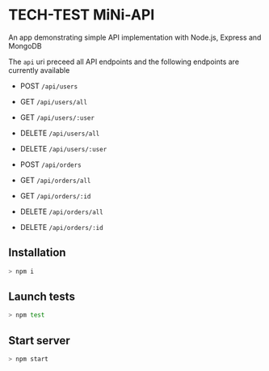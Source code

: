 # TECH-TEST MiNi-API

An app demonstrating simple API implementation with Node.js, Express and MongoDB

The `api` uri preceed all API endpoints and the following endpoints are currently available

- POST `/api/users`
- GET `/api/users/all`
- GET `/api/users/:user`
- DELETE `/api/users/all`
- DELETE `/api/users/:user`

- POST `/api/orders`
- GET `/api/orders/all`
- GET `/api/orders/:id`
- DELETE `/api/orders/all`
- DELETE `/api/orders/:id`

## Installation

```bash
> npm i
```

## Launch tests

```bash
> npm test
```

## Start server

```bash
> npm start
```
